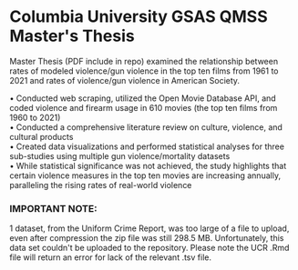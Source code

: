 # Columbia University GSAS QMSS Master's Thesis

Master Thesis (PDF include in repo) examined the relationship between rates of modeled violence/gun violence in the top ten films from 1961 to 2021 and rates of violence/gun violence in American Society.

•	Conducted web scraping, utilized the Open Movie Database API, and coded violence and firearm usage in 610 movies (the top ten films from 1960 to 2021)  
•	Conducted a comprehensive literature review on culture, violence, and cultural products  
•	Created data visualizations and performed statistical analyses for three sub-studies using multiple gun violence/mortality datasets  
•	While statistical significance was not achieved, the study highlights that certain violence measures in the top ten movies are increasing annually, paralleling the rising rates of real-world violence  

### IMPORTANT NOTE:   
1 dataset, from the Uniform Crime Report, was too large of a file to upload, even after compression the zip file was still 298.5 MB. Unfortunately, this data set couldn't be uploaded to the repository. Please note the UCR .Rmd file will return an error for lack of the relevant .tsv file.
